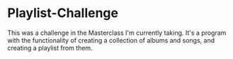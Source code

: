 # Playlist-Challenge
This was a challenge in the Masterclass I'm currently taking. It's a program with the functionality of creating a collection of albums and songs, and creating a playlist from them.
